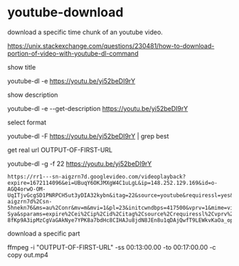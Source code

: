 # youtube-download

download a specific time chunk of an youtube video.

https://unix.stackexchange.com/questions/230481/how-to-download-portion-of-video-with-youtube-dl-command

show title

youtube-dl -e  https://youtu.be/yi52beDI9rY

show description

youtube-dl -e --get-description https://youtu.be/yi52beDI9rY

select format

youtube-dl -F https://youtu.be/yi52beDI9rY | grep best

get real url OUTPUT-OF-FIRST-URL

youtube-dl -g -f 22  https://youtu.be/yi52beDI9rY

```
https://rr1---sn-aigzrn7d.googlevideo.com/videoplayback?expire=1672114096&ei=UBuqY6OKJMXgW4C1uLgL&ip=148.252.129.169&id=o-AGQ4orwO-OM-UqITjvGcgSD1PNRPCH5ut3yDIA32kybn&itag=22&source=youtube&requiressl=yes&mh=JF&mm=31%2C26&mn=sn-aigzrn7d%2Csn-5hnekn76&ms=au%2Conr&mv=m&mvi=1&pl=23&initcwndbps=417500&vprv=1&mime=video%2Fmp4&ns=VfNpH5U4scNSKnup9GZ694AK&cnr=14&ratebypass=yes&dur=10883.726&lmt=1672010652314705&mt=1672092069&fvip=2&fexp=24001373%2C24007246&c=WEB&txp=5532434&n=rb7UbmNU3nYi0-Sya&sparams=expire%2Cei%2Cip%2Cid%2Citag%2Csource%2Crequiressl%2Cvprv%2Cmime%2Cns%2Ccnr%2Cratebypass%2Cdur%2Clmt&sig=AOq0QJ8wRQIhAOa5juHCZ202aOLacg8N1HcONh5N3tlYW1rReznDjPVlAiBvaELqVxDByZ9zAW5q1IrcdVmWobgAuF3mF8b5zbGHRg%3D%3D&lsparams=mh%2Cmm%2Cmn%2Cms%2Cmv%2Cmvi%2Cpl%2Cinitcwndbps&lsig=AG3C_xAwRAIgbhLgaNRTy-8fKp9A3ipMzCgVaGAkNye7YPK8a7bdHc8CIHAJu8jdN8JEn8u1qDAjQwfT9LEWkvKaOa_opgccHtP_

```

download a specific part

ffmpeg -i "OUTPUT-OF-FIRST-URL" -ss 00:13:00.00 -to 00:17:00.00 -c copy out.mp4
